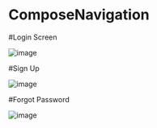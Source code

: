 # ComposeNavigation

#Login Screen

![image](https://github.com/SaiyedMustaq/ComposeNavigation/assets/47636709/df2a1c0a-884d-47df-ba6c-3a1d789cdadf)

#Sign Up

![image](https://github.com/SaiyedMustaq/ComposeNavigation/assets/47636709/855a8d91-d6e4-4c11-8766-764d704faa2a)

#Forgot Password

![image](https://github.com/SaiyedMustaq/ComposeNavigation/assets/47636709/317fc9b1-fd93-48b5-9370-9115b94e33ca)

